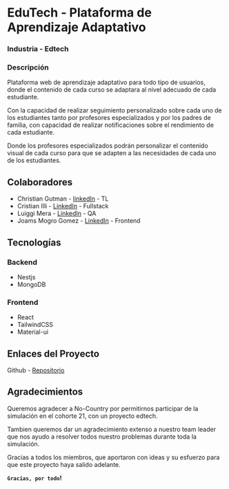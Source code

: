 # EduTech - Plataforma de Aprendizaje Adaptativo

### Industria - Edtech

### Descripción

Plataforma web de aprendizaje adaptativo para todo tipo de usuarios, donde el contenido de cada curso se adaptara al nivel adecuado de cada estudiante.

Con la capacidad de realizar seguimiento personalizado sobre cada uno de los estudiantes tanto por profesores especializados y por los padres de familia, con capacidad de realizar notificaciones sobre el rendimiento de cada estudiante.

Donde los profesores especializados podrán personalizar el contenido visual de cada curso para que se adapten a las necesidades de cada uno de los estudiantes.

## Colaboradores

- Christian Gutman - [linkedIn](https://www.linkedin.com/in/cgutman/) - TL
- Cristian Illi - [LinkedIn](https://www.linkedin.com/in/cristian-illi/) - Fullstack
- Luiggi Mera - [LinkedIn](https://www.linkedin.com/in/luiggi-mera-782926211/) - QA
- Joams Mogro Gomez - [LinkedIn](https://www.linkedin.com/in/joams-mogro/) - Frontend

## Tecnologías

### Backend
- Nestjs
- MongoDB

### Frontend
- React
- TailwindCSS
- Material-ui

## Enlaces del Proyecto

Github - [Repositorio](https://github.com/No-Country-simulation/c21-26-n-node-react.git)

## Agradecimientos

Queremos agradecer a No-Country por permitirnos participar de la simulación en el cohorte 21, con un proyecto edtech.

Tambien queremos dar un agradecimiento extenso a nuestro team leader que nos ayudo a resolver todos nuestro problemas durante toda la simulación.

Gracias a todos los miembros, que aportaron con ideas y su esfuerzo para que este proyecto haya salido adelante.

**`Gracias, por todo`!**